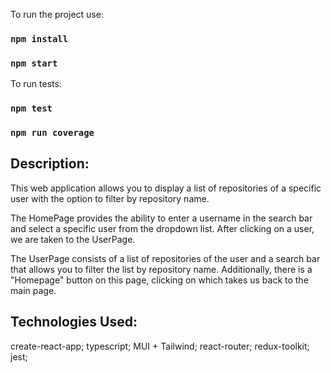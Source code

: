 To run the project use:
### `npm install`
### `npm start`

To run tests:
### `npm test`
### `npm run coverage`


## Description:
This web application allows you to display a list of repositories of a specific user with the option to filter by repository name.

The HomePage provides the ability to enter a username in the search bar and select a specific user from the dropdown list. After clicking on a user, we are taken to the UserPage.

The UserPage consists of a list of repositories of the user and a search bar that allows you to filter the list by repository name. Additionally, there is a "Homepage" button on this page, clicking on which takes us back to the main page.

## Technologies Used:

create-react-app;
typescript;
MUI + Tailwind;
react-router;
redux-toolkit;
jest;
